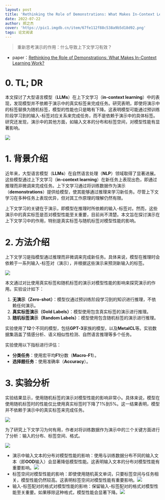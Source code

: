 ```yaml
---
layout: post
title: 'Rethinking the Role of Demonstrations: What Makes In-Context Learning Work?'
date: 2022-07-22
author: 郑之杰
cover: 'https://pic1.imgdb.cn/item/67fe112f88c538a9b5d18d92.png'
tags: 论文阅读
---
```


> 重新思考演示的作用：什么导致上下文学习有效？

- paper：[Rethinking the Role of Demonstrations: What Makes In-Context Learning Work?](https://arxiv.org/abs/2202.12837)

# 0. TL; DR

本文探讨了大型语言模型（**LLMs**）在上下文学习（**in-context learning**）中的表现，发现模型并不依赖于演示中的真实标签来完成任务。研究表明，即使将演示中的标签替换为随机标签，模型的性能也只是略有下降。这表明模型可能通过预训练阶段学习到的输入-标签对应关系来完成任务，而不是依赖于演示中的具体标签。研究还发现，演示中的其他方面，如输入文本的分布和标签空间，对模型性能有显著影响。

![](https://pic1.imgdb.cn/item/67fe11b988c538a9b5d18ed0.png)

# 1. 背景介绍

近年来，大型语言模型（**LLMs**）在自然语言处理（**NLP**）领域取得了显著进展。这些模型通过上下文学习（**in-context learning**）在新任务上表现出色，即通过推理而非微调来完成任务。上下文学习通过将训练数据作为演示（**demonstrations**）提供给模型，使其能够通过推理来学习新任务。尽管上下文学习在多种任务上表现优异，但对其工作原理的理解仍然有限。

上下文学习的关键在于演示，即模型在推理时所依赖的输入-标签对。然而，这些演示中的真实标签是否对模型性能至关重要，目前尚不清楚。本文旨在探讨演示在上下文学习中的作用，特别是真实标签与随机标签对模型性能的影响。

# 2. 方法介绍

上下文学习是指模型通过推理而非微调来完成新任务。具体来说，模型在推理时会依赖于一系列输入-标签对（演示），并根据这些演示来预测新输入的标签。

![](https://pic1.imgdb.cn/item/67fe120688c538a9b5d18f22.png)

本文通过对比使用真实标签和随机标签的演示对模型性能的影响来探究演示的作用。实验设计如下：

1. **无演示（Zero-shot）**：模型仅通过预训练阶段学习到的知识进行推理，不依赖任何演示。
2. **真实标签演示（Gold Labels）**：模型使用包含真实标签的演示进行推理。
3. **随机标签演示（Random Labels）**：模型使用包含随机标签的演示进行推理。

实验使用了**12**个不同的模型，包括**GPT-3**家族的模型，以及**MetaICL**等。实验数据集涵盖了情感分析、语义相似性检测、自然语言推理等多个任务。

实验使用以下指标进行评估：
- **分类任务**：使用宏平均**F1**分数（**Macro-F1**）。
- **选择题任务**：使用准确率（**Accuracy**）。

# 3. 实验分析

实验结果显示，使用随机标签的演示对模型性能的影响非常小。具体来说，模型在使用随机标签时的性能仅比使用真实标签时下降了1%到5%。这一结果表明，模型并不依赖于演示中的真实标签来完成任务。

![](https://pic1.imgdb.cn/item/67fe128488c538a9b5d18f8c.png)

为了研究上下文学习为何有用，作者对将训练数据作为演示中的三个关键方面进行了分析：输入的分布、标签空间、格式。

![](https://pic1.imgdb.cn/item/67fe147288c538a9b5d19162.png)

- 演示中输入文本的分布对模型性能的影响：使用与训练数据分布不同的输入文本（即**OOD**输入）会显著降低模型性能。这表明输入文本的分布对模型性能有重要影响。![](https://pic1.imgdb.cn/item/67fe132188c538a9b5d1900f.png)
- 标签空间对模型性能的影响：即使使用随机英文单词，只要标签空间与任务相关，模型性能仍然较高。这表明标签空间对模型性能有重要影响。![](https://pic1.imgdb.cn/item/67fe132f88c538a9b5d19019.png)
- 输入-标签配对的格式对模型性能的影响：保留输入-标签配对的格式对模型性能至关重要。如果移除这种格式，模型性能会显著下降。![](https://pic1.imgdb.cn/item/67fe134d88c538a9b5d19042.png)

